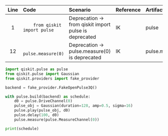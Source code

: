 | Line | Code | Scenario | Reference | Artifact | Refactoring |
|:--:|:---|:--------|:----------|:--------|:-----------|
| 1 | `    from qiskit import pulse` | Deprecation -> from qiskit import pulse is deprecated | IK | pulse | `import qiskit.pulse as pulse` |
| 12 | `    pulse.measure(0)` | Deprecation -> pulse.measure(0) is deprecated | IK | pulse.measure | `pulse.measure(pulse.MeasureChannel(0))` |

```python
import qiskit.pulse as pulse
from qiskit.pulse import Gaussian
from qiskit.providers import fake_provider

backend = fake_provider.FakeOpenPulse3Q()

with pulse.build(backend) as schedule:
    d0 = pulse.DriveChannel(0)
    pulse_obj = Gaussian(duration=128, amp=0.5, sigma=16)
    pulse.play(pulse_obj, d0)
    pulse.delay(100, d0)
    pulse.measure(pulse.MeasureChannel(0))

print(schedule)
```